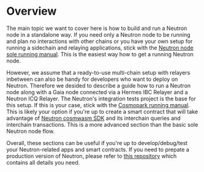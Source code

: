 # Overview

The main topic we want to cover here is how to build and run a Neutron node in a standalone way. If you need only a Neutron node to be running and plan no interactions with other chains or you have your own setup for running a sidechain and relaying applications, stick with the [Neutron node sole running manual](/neutron/build-and-run/neutron-docker). This is the easiest way how to get a running Neutron node.

However, we assume that a ready-to-use multi-chain setup with relayers inbetween can also be handy for developers who want to deploy on Neutron. Therefore we desided to describe a guide how to run a Neutron node along with a Gaia node connected via a Hermes IBC Relayer and a Neutron ICQ Relayer. The Neutron's integration tests project is the base for this setup. If this is your case, stick with the [Cosmopark running manual](/neutron/build-and-run/cosmopark). This is likely your option if you're up to create a smart contract that will take advantage of [Neutron cosmwasm SDK](https://github.com/neutron-org/neutron-sdk) and its interchain queries and interchain transactions. This is a more advanced section than the basic sole Neutron node flow.

Overall, these sections can be useful if you're up to develop/debug/test your Neutron-related apps and smart contracts. If you need to prepate a production version of Neutron, please refer to [this repository](https://github.com/neutron-org/mainnet-assets) which contains all details you need.

